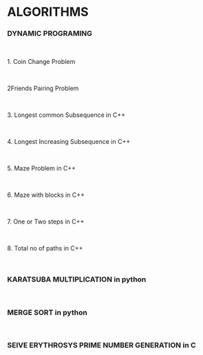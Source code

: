 # ALGORITHMS
<h3>DYNAMIC PROGRAMING</h3><br>
<p>1. Coin Change Problem</p><br>
<p>2Friends Pairing Problem</p><br>
<p>3. Longest common Subsequence in C++</p><br>
<p>4. Longest Increasing Subsequence in C++</p><br>
<p>5. Maze Problem in C++</p><br>
<p>6. Maze with blocks in C++</p><br>
<p>7. One or Two steps in C++</p><br>
<p>8. Total no of paths in C++</p><br>
<h3>KARATSUBA MULTIPLICATION in python</h3><br>
<h3>MERGE SORT in python</h3><br>
<h3>SEIVE ERYTHROSYS PRIME NUMBER GENERATION in C </h3><br>

